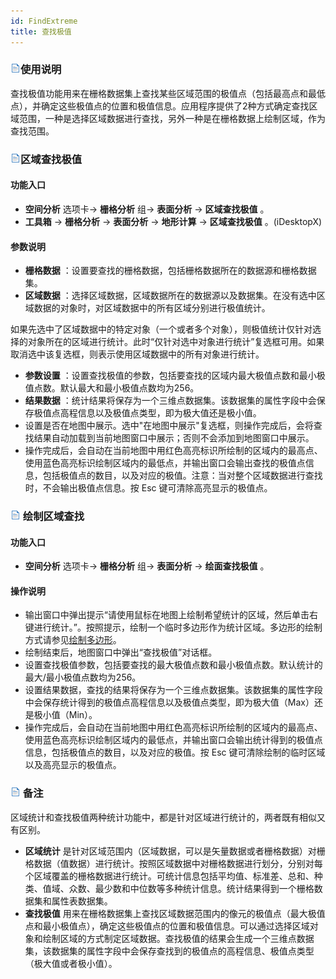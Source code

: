 ```yaml
---
id: FindExtreme
title: 查找极值
---
```

### ![](../../../img/read.gif)使用说明

查找极值功能用来在栅格数据集上查找某些区域范围的极值点（包括最高点和最低点），并确定这些极值点的位置和极值信息。应用程序提供了2种方式确定查找区域范围，一种是选择区域数据进行查找，另外一种是在栅格数据上绘制区域，作为查找范围。

### ![](../../../img/read.gif)区域查找极值

#### 功能入口

  * **空间分析** 选项卡-> **栅格分析** 组-> **表面分析** -> **区域查找极值** 。
  * **工具箱** -> **栅格分析** -> **表面分析** -> **地形计算** -> **区域查找极值** 。(iDesktopX) 

#### 参数说明

  * **栅格数据** ：设置要查找的栅格数据，包括栅格数据所在的数据源和栅格数据集。
  * **区域数据** ：选择区域数据，区域数据所在的数据源以及数据集。在没有选中区域数据的对象时，对区域数据中的所有区域分别进行极值统计。 

如果先选中了区域数据中的特定对象（一个或者多个对象），则极值统计仅针对选择的对象所在的区域进行统计。此时“仅针对选中对象进行统计”复选框可用。如果取消选中该复选框，则表示使用区域数据中的所有对象进行统计。

  * **参数设置** ：设置查找极值的参数，包括要查找的区域内最大极值点数和最小极值点数。默认最大和最小极值点数均为256。
  * **结果数据** ：统计结果将保存为一个三维点数据集。该数据集的属性字段中会保存极值点高程信息以及极值点类型，即为极大值还是极小值。
  * 设置是否在地图中展示。选中"在地图中展示"复选框，则操作完成后，会将查找结果自动加载到当前地图窗口中展示；否则不会添加到地图窗口中展示。
  * 操作完成后，会自动在当前地图中用红色高亮标识所绘制的区域内的最高点、使用蓝色高亮标识绘制区域内的最低点，并输出窗口会输出查找的极值点信息，包括极值点的数目，以及对应的极值。注意：当对整个区域数据进行查找时，不会输出极值点信息。按 Esc 键可清除高亮显示的极值点。

### ![](../../../img/read.gif) 绘制区域查找

#### 功能入口

  * **空间分析** 选项卡-> **栅格分析** 组-> **表面分析** -> **绘面查找极值** 。

#### 操作说明

  * 输出窗口中弹出提示“请使用鼠标在地图上绘制希望统计的区域，然后单击右键进行统计。”。按照提示，绘制一个临时多边形作为统计区域。多边形的绘制方式请参见[绘制多边形](../../../DataProcessing/Objects/CreateObjects/DrawPolygon)。
  * 绘制结束后，地图窗口中弹出“查找极值”对话框。
  * 设置查找极值参数，包括要查找的最大极值点数和最小极值点数。默认统计的最大/最小极值点数均为256。
  * 设置结果数据，查找的结果将保存为一个三维点数据集。该数据集的属性字段中会保存统计得到的极值点高程信息以及极值点类型，即为极大值（Max）还是极小值（Min）。
  * 操作完成后，会自动在当前地图中用红色高亮标识所绘制的区域内的最高点、使用蓝色高亮标识绘制区域内的最低点，并输出窗口会输出统计得到的极值点信息，包括极值点的数目，以及对应的极值。按 Esc 键可清除绘制的临时区域以及高亮显示的极值点。

### ![](../../../img/read.gif) 备注

区域统计和查找极值两种统计功能中，都是针对区域进行统计的，两者既有相似又有区别。

  * **区域统计** 是针对区域范围内（区域数据，可以是矢量数据或者栅格数据）对栅格数据（值数据）进行统计。按照区域数据中对栅格数据进行划分，分别对每个区域覆盖的栅格数据进行统计。可统计信息包括平均值、标准差、总和、种类、值域、众数、最少数和中位数等多种统计信息。统计结果得到一个栅格数据集和属性表数据集。
  * **查找极值** 用来在栅格数据集上查找区域数据范围内的像元的极值点（最大极值点和最小极值点），确定这些极值点的位置和极值信息。可以通过选择区域对象和绘制区域的方式制定区域数据。查找极值的结果会生成一个三维点数据集，该数据集的属性字段中会保存查找到的极值点的高程信息、极值点类型（极大值或者极小值）。